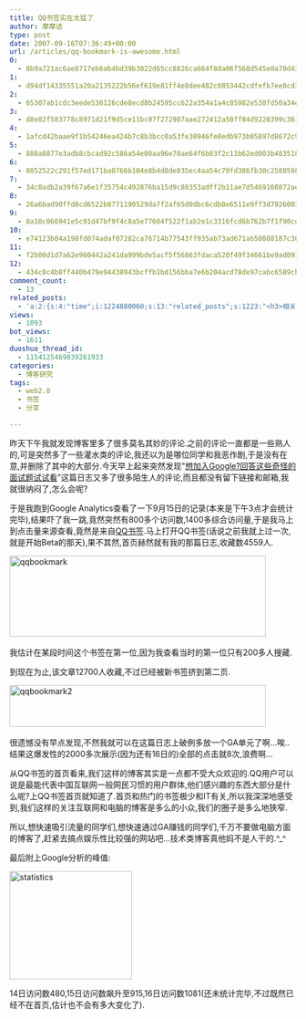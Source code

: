 ```yaml
---
title: QQ书签实在太猛了
author: 摩摩诘
type: post
date: 2007-09-16T07:36:49+00:00
url: /articles/qq-bookmark-is-awesome.html
0:
  - 8b9a721ac6ae8717eb6ab4bd39b3022d65cc8826ca664f8da06f568d545e0a70d432aea7dcf84d9046e55c0b2d20350d
1:
  - d94df14335551a20a2135222b56ef619e81ff4e8dee482c0853442cdfefb7ee0cd3a9074ad5e64abbc8c9c8db95c19ce
2:
  - 65307ab1cdc3eede536126cde8ecd8b24595cc622a354a1a4c85982e538fd50a34e2bc555742639c0792572ab047e0b0
3:
  - d8e82f583778c8971d21f9d5ce11bc07f272907aae272412a50ff84d9220399c3615a78206f225235edd3d90140852fc
4:
  - 1afcd42baae9f1b54246ea424b7c8b3bcc0a53fe30946fe8edb973b05897d8672c9df0f9a2b24d0ad2b589ea370ccedf
5:
  - 880a8877e3adb8cbcad92c586a54e00aa96e78ae64f6b83f2c11b62ed003b483518becf20f507270594828fec8595a40
6:
  - 8052522c291f57ed171ba0766b104e8b4d8de835ec4aa54c70fd386fb30c25885980eca3b48a7dbfe474b7bd59b20ef5
7:
  - 34c0adb2a39f67a6e1f35754c492876ba15d9c80353adff2b11ae7d5469160872aebf6c308c6d174e344da34ffa37560
8:
  - 26a6bad90ffd8cd6522b8771190529da7f2af65d0dbc6cdb0e6511e9ff3d79260039ce08259477de2744ebe87e86836d
9:
  - 8a10c066941e5c91d47bf9f4c8a5e77604f522f1ab2e1c3316fcd6b762b7f1f90cdd8d52b8c3081b3554cb741c1f49d1
10:
  - e74123b04a198fd074adaf07282ca76714b77543ff935ab73ad671ab50888187c3089303f64dfb5e18a37ea86f13b936
11:
  - f2b00d1d7a62e960442a241da999bde5acf5f56863fdaca520f49f34661be9ad091b59f5d43cdc2069945f662e8de3c0
12:
  - 434c0c4b8ff440b479e94438943bcffb1bd156bba7e6b204acd78de97cabc6589cbb24cdf4667293d51c7cdd31d052df
comment_count:
  - 13
related_posts:
  - 'a:2:{s:4:"time";i:1224880060;s:13:"related_posts";s:1223:"<h3>相关日志</h3><ul class="related_post"><li><a href="http://www.digglife.cn/articles/site-invites.html" title="免费邀请发放网站 Site Invites">免费邀请发放网站 Site Invites</a></li><li><a href="http://www.digglife.cn/articles/%e5%af%bc%e5%87%bagoogle%e4%b9%a6%e7%ad%be.html" title="导出Google书签">导出Google书签</a></li><li><a href="http://www.digglife.cn/articles/search-specific-time-pop-songs-yamelo.html" title="搜索特定时间的流行歌曲&#8211;Yamelo">搜索特定时间的流行歌曲&#8211;Yamelo</a></li><li><a href="http://www.digglife.cn/articles/my-web20-tools.html" title="摩摩诘的Web2.0装备">摩摩诘的Web2.0装备</a></li><li><a href="http://www.digglife.cn/articles/voice-thread.html" title="支持多媒体评论的照片分享服务:VoiceThread">支持多媒体评论的照片分享服务:VoiceThread</a></li><li><a href="http://www.digglife.cn/articles/google-notebook-adds-lables.html" title="Google Notebook新增标签支持">Google Notebook新增标签支持</a></li><li><a href="http://www.digglife.cn/articles/reflection-maker.html" title="在线给图片添加倒影效果:ReflectionMaker">在线给图片添加倒影效果:ReflectionMaker</a></li></ul>";}'
views:
  - 1093
bot_views:
  - 1611
duoshuo_thread_id:
  - 1154125469839261933
categories:
  - 博客研究
tags:
  - web2.0
  - 书签
  - 分享

---
```

昨天下午我就发现博客里多了很多莫名其妙的评论.之前的评论一直都是一些熟人的,可是突然多了一些灌水类的评论,我还以为是哪位同学和我恶作剧,于是没有在意,并删除了其中的大部分.今天早上起来突然发现"<a title="想加入Google?回答这些奇怪的面试题试试看" href="https://www.digglife.net/articles/crazy-questions-at-google-insterview.html" target="_blank">想加入Google?回答这些奇怪的面试题试试看</a>"这篇日志又多了很多陌生人的评论,而且都没有留下链接和邮箱,我就很纳闷了,怎么会呢?

于是我跑到Google Analytics查看了一下9月15日的记录(本来是下午3点才会统计完毕),结果吓了我一跳,竟然突然有800多个访问数,1400多综合访问量,于是我马上到点击量来源查看,竟然是来自<a title="QQ书签" href="http://shuqian.qq.com" target="_blank">QQ书签</a>.马上打开QQ书签(话说之前我就上过一次,就是开始Beta的那天),果不其然,首页赫然就有我的那篇日志,收藏数4559人.

[<img id="id" height="142" alt="qqbookmark" src="http://digglife.qiniudn.com/wp-content/uploads/3/379/2007/09/qqbookmark-thumb.png" width="450" />][1]&#xA0;

<!--more-->

我估计在某段时间这个书签在第一位,因为我查看当时的第一位只有200多人搜藏.

到现在为止,该文章12700人收藏,不过已经被新书签挤到第二页.

[<img id="id" height="73" alt="qqbookmark2" src="http://digglife.qiniudn.com/wp-content/uploads/3/379/2007/09/qqbookmark2-thumb.png" width="450" />][2]&#xA0;

很遗憾没有早点发现,不然我就可以在这篇日志上破例多放一个GA单元了啊&#8230;唉..结果这爆发性的2000多次展示(因为还有16日的)全部的点击就8次,浪费啊&#8230;

从QQ书签的首页看来,我们这样的博客其实是一点都不受大众欢迎的.QQ用户可以说是最能代表中国互联网一般网民习惯的用户群体,他们感兴趣的东西大部分是什么呢?上QQ书签首页就知道了.首页和热门的书签极少和IT有关,所以我深深地感受到,我们这样的关注互联网和电脑的博客是多么的小众,我们的圈子是多么地狭窄.

所以,想快速吸引流量的同学们,想快速通过GA赚钱的同学们,千万不要做电脑方面的博客了,赶紧去搞点娱乐性比较强的网站吧&#8230;技术类博客真他妈不是人干的.^_^

最后附上Google分析的峰值:

[<img id="id" height="190" alt="statistics" src="http://digglife.qiniudn.com/wp-content/uploads/3/379/2007/09/statistics-thumb.png" width="215" />][3] 

14日访问数480,15日访问数飙升至915,16日访问数1081(还未统计完毕,不过既然已经不在首页,估计也不会有多大变化了).

 [1]: https://www.digglife.net/wp-content/uploads/3/379/2007/09/qqbookmark.png
 [2]: https://www.digglife.net/wp-content/uploads/3/379/2007/09/qqbookmark2.png
 [3]: https://www.digglife.net/wp-content/uploads/3/379/2007/09/statistics.png